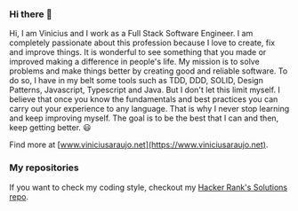 ### Hi there 👋

Hi, I am Vinicius and I work as a Full Stack Software Engineer. I am completely passionate about this profession because I love to create, fix and improve things. It is wonderful to see something that you made or improved making a difference in people's life. My mission is to solve problems and make things better by creating good and reliable software. To do so, I have in my belt some tools such as TDD, DDD, SOLID, Design Patterns, Javascript, Typescript and Java. But I don't let this limit myself. I believe that once you know the fundamentals and best practices you can carry out your experience to any language. That is why I never stop learning and keep improving myself. The goal is to be the best that I can and then, keep getting better. 😃

Find more at [www.viniciusaraujo.net](https://www.viniciusaraujo.net).

### My repositories
If you want to check my coding style, checkout my [Hacker Rank's Solutions repo](https://github.com/vinipitta/hackerrank/tree/master/src/net/viniciusaraujo/hackerrank). 

<!--
**vinipitta/vinipitta** is a ✨ _special_ ✨ repository because its `README.md` (this file) appears on your GitHub profile.

Here are some ideas to get you started:

- 🔭 I’m currently working on ...
- 🌱 I’m currently learning ...
- 👯 I’m looking to collaborate on ...
- 🤔 I’m looking for help with ...
- 💬 Ask me about ...
- 📫 How to reach me: ...
- 😄 Pronouns: ...
- ⚡ Fun fact: ...
-->
